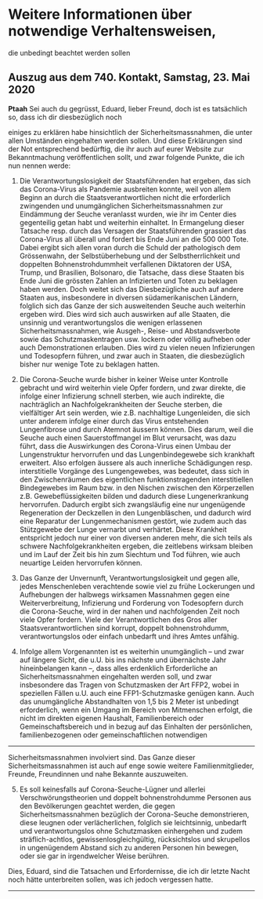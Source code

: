 # Weitere Informationen über notwendige Verhaltensweisen,
 die unbedingt beachtet werden sollen

## Auszug aus dem 740. Kontakt, Samstag, 23. Mai 2020

**Ptaah** Sei auch du gegrüsst, Eduard, lieber Freund, doch ist es tatsächlich so, dass ich dir diesbezüglich noch

einiges zu erklären habe hinsichtlich der Sicherheitsmassnahmen, die unter allen Umständen eingehalten
werden sollen. Und diese Erklärungen sind der Not entsprechend bedürftig, die ihr auch auf eurer Website zur
Bekanntmachung veröffentlichen sollt, und zwar folgende Punkte, die ich nun nennen werde:

1) Die Verantwortungslosigkeit der Staatsführenden hat ergeben, das sich das Corona-Virus als Pandemie
ausbreiten konnte, weil von allem Beginn an durch die Staatsverantwortlichen nicht die erforderlich
zwingenden und unumgänglichen Sicherheitsmassnahmen zur Eindämmung der Seuche veranlasst wurden,
wie ihr im Center dies gegenteilig getan habt und weiterhin einhaltet. In Ermangelung dieser Tatsache resp.
durch das Versagen der Staatsführenden grassiert das Corona-Virus all überall und fordert bis Ende Juni an
die 500 000 Tote. Dabei ergibt sich allen voran durch die Schuld der pathologisch dem Grössenwahn, der
Selbstüberhebung und der Selbstherrlichkeit und doppelten Bohnenstrohdummheit verfallenen Diktatoren
der USA, Trump, und Brasilien, Bolsonaro, die Tatsache, dass diese Staaten bis Ende Juni die grössten Zahlen
an Infizierten und Toten zu beklagen haben werden. Doch weitet sich das Diesbezügliche auch auf andere
Staaten aus, insbesondere in diversen südamerikanischen Ländern, folglich sich das Ganze der sich ausweitenden Seuche auch weiterhin ergeben wird. Dies wird sich auch auswirken auf alle Staaten, die unsinnig
und verantwortungslos die wenigen erlassenen Sicherheitsmassnahmen, wie Ausgeh-, Reise- und Abstandsverbote sowie das Schutzmaskentragen usw. lockern oder völlig aufheben oder auch Demonstrationen
erlauben. Dies wird zu vielen neuen Infizierungen und Todesopfern führen, und zwar auch in Staaten, die
diesbezüglich bisher nur wenige Tote zu beklagen hatten.

2) Die Corona-Seuche wurde bisher in keiner Weise unter Kontrolle gebracht und wird weiterhin viele Opfer
fordern, und zwar direkte, die infolge einer Infizierung schnell sterben, wie auch indirekte, die nachträglich
an Nachfolgekrankheiten der Seuche sterben, die vielfältiger Art sein werden, wie z.B. nachhaltige
Lungenleiden, die sich unter anderem infolge einer durch das Virus entstehenden Lungenfibrose und durch
Atemnot äussern können. Dies darum, weil die Seuche auch einen Sauerstoffmangel im Blut verursacht,
was dazu führt, dass die Auswirkungen des Corona-Virus einen Umbau der Lungenstruktur hervorrufen und
das Lungenbindegewebe sich krankhaft erweitert. Also erfolgen äussere als auch innerliche Schädigungen
resp. interstitielle Vorgänge des Lungengewebes, was bedeutet, dass sich in den Zwischenräumen des
eigentlichen funktionstragenden interstitiellen Bindegewebes im Raum bzw. in den Nischen zwischen den
Körperzellen z.B. Gewebeflüssigkeiten bilden und dadurch diese Lungenerkrankung hervorrufen. Dadurch
ergibt sich zwangsläufig eine nur ungenügende Regeneration der Deckzellen in den Lungenbläschen, und
dadurch wird eine Reparatur der Lungenmechanismen gestört, wie zudem auch das Stützgewebe der Lunge
vernarbt und verhärtet.
Diese Krankheit entspricht jedoch nur einer von diversen anderen mehr, die sich teils als schwere Nachfolgekrankheiten ergeben, die zeitlebens wirksam bleiben und im Lauf der Zeit bis hin zum Siechtum und
Tod führen, wie auch neuartige Leiden hervorrufen können.

3) Das Ganze der Unvernunft, Verantwortungslosigkeit und gegen alle, jedes Menschenleben verachtende
sowie viel zu frühe Lockerungen und Aufhebungen der halbwegs wirksamen Massnahmen gegen eine
Weiterverbreitung, Infizierung und Forderung von Todesopfern durch die Corona-Seuche, wird in der nahen
und nachfolgenden Zeit noch viele Opfer fordern. Viele der Verantwortlichen des Gros aller Staatsverantwortlichen sind korrupt, doppelt bohnenstrohdumm, verantwortungslos oder einfach unbedarft und
ihres Amtes unfähig.

4) Infolge allem Vorgenannten ist es weiterhin unumgänglich – und zwar auf längere Sicht, die u.U. bis ins
nächste und übernächste Jahr hineinbelangen kann –, dass alles erdenklich Erforderliche an Sicherheitsmassnahmen eingehalten werden soll, und zwar insbesondere das Tragen von Schutzmasken der Art FFP2,
wobei in speziellen Fällen u.U. auch eine FFP1-Schutzmaske genügen kann. Auch das unumgängliche
Abstandhalten von 1,5 bis 2 Meter ist unbedingt erforderlich, wenn ein Umgang im Bereich von Mitmenschen erfolgt, die nicht im direkten eigenen Haushalt, Familienbereich oder Gemeinschaftsbereich und
in bezug auf das Einhalten der persönlichen, familienbezogenen oder gemeinschaftlichen notwendigen


-----

Sicherheitsmassnahmen involviert sind. Das Ganze dieser Sicherheitsmassnahmen ist auch auf enge sowie
weitere Familienmitglieder, Freunde, Freundinnen und nahe Bekannte auszuweiten.

5) Es soll keinesfalls auf Corona-Seuche-Lügner und allerlei Verschwörungstheorien und doppelt bohnenstrohdumme Personen aus den Bevölkerungen geachtet werden, die gegen Sicherheitsmassnahmen bezüglich
der Corona-Seuche demonstrieren, diese leugnen oder verlächerlichen, folglich sie leichtsinnig, unbedarft
und verantwortungslos ohne Schutzmasken einhergehen und zudem sträflich-achtlos, gewissenlosgleichgültig, rücksichtslos und skrupellos in ungenügendem Abstand sich zu anderen Personen hin
bewegen, oder sie gar in irgendwelcher Weise berühren.

Dies, Eduard, sind die Tatsachen und Erfordernisse, die ich dir letzte Nacht noch hätte unterbreiten sollen, was
ich jedoch vergessen hatte.


-----

